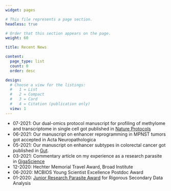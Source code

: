 ```yaml
---
widget: pages

# This file represents a page section.
headless: true

# Order that this section appears on the page.
weight: 60

title: Recent News

content:
  page_type: list
  count: 0
  order: desc

design:
  # Choose a view for the listings:
  #   1 = List
  #   2 = Compact
  #   3 = Card
  #   4 = Citation (publication only)
  view: 1
---
```


- 07-2021: Our dual-omics protocol manuscript for profiling of methylome and transcriptome in single cell got published in [Nature Protocols](https://doi.org/10.1038/s41596-021-00571-9)
- 06-2021: Our manuscript on enhancer reprogramming in MPNST tumors got accepted in Acta Neuropathologica
- 05-2021: Our manuscript on enhancer subtypes in colorectal cancer got published in [Gut](https://dx.doi.org/10.1136/gutjnl-2020-322835).
- 03-2021: Commentary article on my experience as a research parasite in [GigaScience](https://doi.org/10.1093/gigascience/giab015)
- 12-2020: Hechter Memorial Travel Award, Broad Institute
- 06-2020: MCBIOS Young Scientist Excellence Postdoc Award 
- 01-2020: [Junior Research Parasite Award](https://researchparasite.com/#past-recipients) for Rigorous Secondary Data Analysis